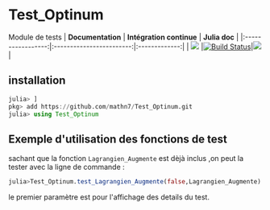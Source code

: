 # Test_Optinum
Module de tests
| **Documentation** | **Intégration continue** | **Julia doc** |
|:-----------------:|:------------------------:|:-------------:|
| [![](https://img.shields.io/badge/docs-dev-blue.svg)](https://mathn7.github.io/Test_Optinum/dev/) |[![Build Status](https://travis-ci.com/mathn7/Test_Optinum.svg?branch=master)](https://travis-ci.com/mathn7/Test_Optinum)|[![](https://img.shields.io/badge/Julia--docs-v1-informational)](https://docs.julialang.org) |


## installation

```julia
julia> ]
pkg> add https://github.com/mathn7/Test_Optinum.git
julia> using Test_Optinum
```
## Exemple d'utilisation des fonctions de test

sachant que la fonction ``Lagrangien_Augmente`` est dèjà inclus
,on peut la tester avec la ligne de commande :
```julia
julia>Test_Optinum.test_Lagrangien_Augmente(false,Lagrangien_Augmente)
```
le premier paramètre est pour l'affichage des details du test.

